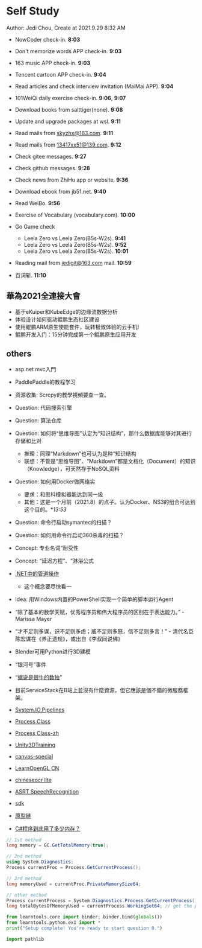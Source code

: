 # Self Study

Author: Jedi Chou, Create at 2021.9.29 8:32 AM

* NowCoder check-in. **8:03**
* Don't memorize words APP check-in. **9:03**
* 163 music APP check-in. **9:03**
* Tencent cartoon APP check-in. **9:04**
* Read articles and check interview invitation (MaiMai APP). **9:04**
* 101WeiQi daily exercise check-in. **9:06**, **9:07**

* Download books from salttiger(none). **9:08**
* Update and upgrade packages at wsl. **9:11**
* Read mails from skyzhx@163.com. **9:11**
* Read mails from 13417xx51@139.com. **9:12**
* Check gitee messages. **9:27**
* Check github messages. **9:28**
* Check news from ZhiHu app or website. **9:36**
* Download ebook from jb51.net. **9:40**
* Read WeiBo. **9:56**
* Exercise of Vocabulary (vocabulary.com). **10:00**

* Go Game check
  * Leela Zero vs Leela Zero(B5s-W2s). **9:41**
  * Leela Zero vs Leela Zero(B5s-W2s). **9:52**
  * Leela Zero vs Leela Zero(B5s-W2s). **10:01**
* Reading mail from jedigit@163.com mail. **10:59**
* 百词斩. **11:10**

## 華為2021全連接大會

* 基于eKuiper和KubeEdge的边缘流数据分析
* 体验设计如何驱动鲲鹏生态社区建设
* 使用鲲鹏ARM原生使能套件，玩转极致体验的云手机!
* 鲲鹏开发入门：15分钟完成第一个鲲鹏原生应用开发

## others

* asp.net mvc入門
* PaddlePaddle的教程学习

* 资源收集: Scrcpy的教學視頻要查一查。
* Question: 代码搜索引擎
* Question: 算法仓库
* Question: 如何将“思维导图”认定为“知识结构”，那什么数据库能够对其进行存储和比对
  * 推理：同理“Markdown”也可认为是种“知识结构
  * 联想：不管是“思维导图”、“Markdown”都是文档化（Document）的知识（Knowledge），可天然存于NoSQL资料
* Question: 如何用Docker做网络实
  * 要求：和思科模拟器能达到同一级
  * 其他：这是一个月前（2021.8）的点子。认为Docker、NS3的组合可达到这个目的。**13:53*
* Question: 命令行启动symantec的扫描？
* Question: 如何用命令行启动360杀毒的扫描？

* Concept: 专业名词“耐受性
* Concept: “延迟方程”、“淋浴公式
* [.NET中的管道操作](https://docs.microsoft.com/zh-cn/dotnet/standard/io/pipe-operations)
  * 这个概念要尽快看一
* Idea: 用Windows内置的PowerShell实现一个简单的脚本运行Agent

* “除了基本的数学天赋，优秀程序员和伟大程序员的区别在于表达能力。” - Marissa Mayer​
* “才不足则多谋，识不足则多虑；威不足则多怒，信不足则多言！” - 清代名臣陈宏谋在《养正遗规》，或出自《李叔同说佛》
* Blender可用Python进行3D建模
* “银河号”事件
* “[据说是很牛的数独](https://github.com/tropicalwzc/ice_sudoku.github.io)”

* 目前ServiceStack在B站上並沒有什麼資源，但它應該是個不錯的微服務框架。
* [System.IO.Pipelines](https://docs.microsoft.com/zh-cn/dotnet/standard/io/pipelines)
* [Process Class](https://docs.microsoft.com/en-us/dotnet/api/system.diagnostics.process?redirectedfrom=MSDN&view=net-5.0#properties)
* [Process Class-zh](https://docs.microsoft.com/zh-cn/dotnet/api/system.diagnostics.process?redirectedfrom=MSDN&view=net-5.0#properties)
* [Unity3DTraining](https://github.com/XINCGer/Unity3DTraining)
* [canvas-special](https://github.com/bxm0927/canvas-special)
* [LearnOpenGL CN](https://github.com/LearnOpenGL-CN/LearnOpenGL-CN)
* [chineseocr lite](https://github.com/DayBreak-u/chineseocr_lite)
* [ASRT SpeechRecognition](https://github.com/nl8590687/ASRT_SpeechRecognition)
* [sdk](https://dzone.com/articles/10-tips-on-how-to-build-the-perfect-sdk)
* [原型链](https://blog.csdn.net/csdn372301467/article/details/120523916)

* [C#程序到底用了多少内存？](https://stackoverflow.com/questions/14032515/how-to-get-the-amount-of-memory-used-by-an-application)

```C#
// 1st method
long memory = GC.GetTotalMemory(true);

// 2nd method
using System.Diagnostics;
Process currentProc = Process.GetCurrentProcess();

// 3rd method
long memoryUsed = currentProc.PrivateMemorySize64;

// other method
Process currentProcess = System.Diagnostics.Process.GetCurrentProcess();
long totalBytesOfMemoryUsed = currentProcess.WorkingSet64; // get the physical mem usage
```

```python
from learntools.core import binder; binder.bind(globals())
from learntools.python.ex1 import *
print("Setup complete! You're ready to start question 0.")
```

```python
import pathlib
```
